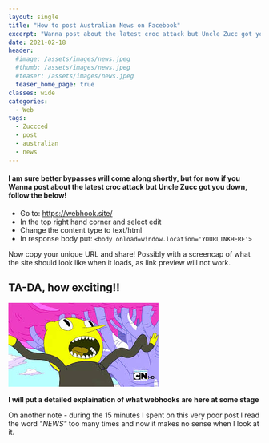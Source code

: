 ```yaml
---
layout: single
title: "How to post Australian News on Facebook"
excerpt: "Wanna post about the latest croc attack but Uncle Zucc got you down? Click Here!"
date: 2021-02-18
header:
  #image: /assets/images/news.jpeg
  #thumb: /assets/images/news.jpeg
  #teaser: /assets/images/news.jpeg
  teaser_home_page: true
classes: wide
categories:
  - Web
tags:
  - Zuccced
  - post
  - australian
  - news
---
```


#### I am sure better bypasses will come along shortly, but for now if you Wanna post about the latest croc attack but Uncle Zucc got you down, follow the below!


  * Go to: https://webhook.site/  
  * In the top right hand corner and select edit  
  * Change the content type to text/html  
  * In response body put: `<body onload=window.location='YOURLINKHERE'>`  

Now copy your unique URL and share! Possibly with a screencap of what the site should look like when it loads, as link preview will not work.

## TA-DA, how exciting!!

![excited](/assets/images/lemon_grab_excited.jpeg)

__I will put a detailed explaination of what webhooks are here at some stage__



On another note - during the 15 minutes I spent on this very poor post I read the word *_"NEWS"_* too many times and now it makes no sense when I look at it.

